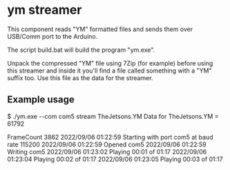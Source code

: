 
ym streamer 
===========

This component reads "YM" formatted files and sends them over USB/Comm port to the Arduino.

The script build.bat will build the program "ym.exe".

Unpack the compressed "YM" file using 7Zip (for example) before using this streamer and inside it you'll find a file called something with a "YM" suffix too.
Use this file as the data for the streamer.


Example usage
---------

  $ ./ym.exe --com com5 stream TheJetsons.YM
  Data for TheJetsons.YM = 61792

  FrameCount 3862
  2022/09/06 01:22:59 Starting with port com5 at baud rate 115200
  2022/09/06 01:22:59 Opened com5
  2022/09/06 01:22:59 Writing com5
  2022/09/06 01:23:02 Playing 00:01 of 01:17
  2022/09/06 01:23:04 Playing 00:02 of 01:17
  2022/09/06 01:23:05 Playing 00:03 of 01:17
